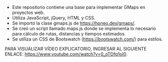 - Este repositorio contiene una base para implementar GMaps en proyectos web.
- Utiliza JavaScript, jQuery, HTML y CSS.
- Se importó la clase gmaps.js de https://hpneo.dev/gmaps/.
- Se creó un script llamado maps.js donde se implementa lo necesario para cálculo de rutas, distancias y tiempos estimados.
- Se utiliza un CSS de Bootswatch (https://bootswatch.com/) para estilos.

PARA VISUALIZAR VÍDEO EXPLICATORIO, INGRESAR AL SIGUIENTE ENLACE: https://www.youtube.com/watch?v=0_oTDfq1oI0.
